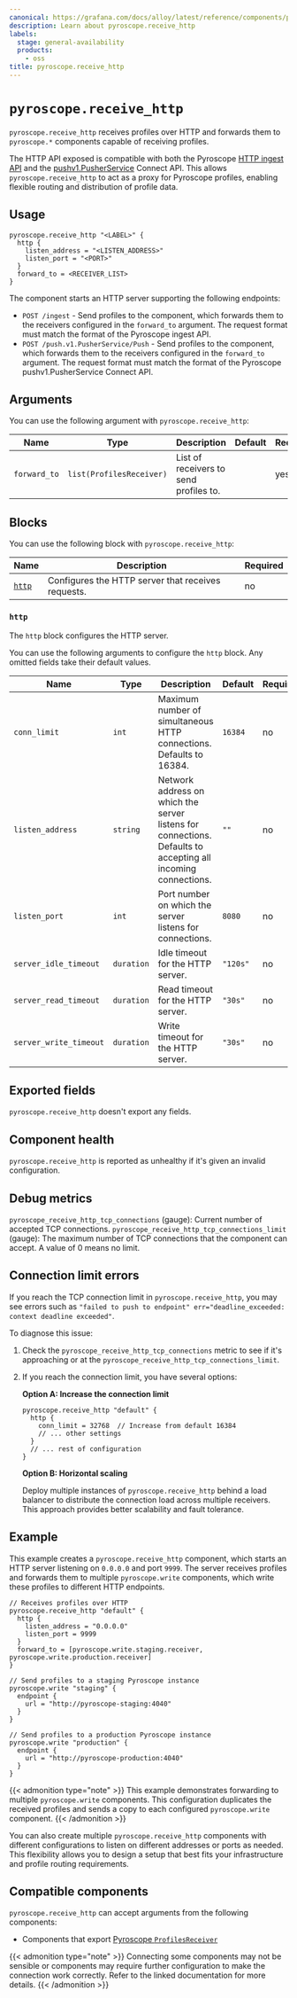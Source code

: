 ```yaml
---
canonical: https://grafana.com/docs/alloy/latest/reference/components/pyroscope/pyroscope.receive_http/
description: Learn about pyroscope.receive_http
labels:
  stage: general-availability
  products:
    - oss
title: pyroscope.receive_http
---
```


# `pyroscope.receive_http`

`pyroscope.receive_http` receives profiles over HTTP and forwards them to `pyroscope.*` components capable of receiving profiles.

The HTTP API exposed is compatible with both the Pyroscope [HTTP ingest API](https://grafana.com/docs/pyroscope/latest/reference-server-api/) and the [pushv1.PusherService](https://github.com/grafana/pyroscope/blob/main/api/push/v1/push.proto) Connect API.
This allows `pyroscope.receive_http` to act as a proxy for Pyroscope profiles, enabling flexible routing and distribution of profile data.

## Usage

```alloy
pyroscope.receive_http "<LABEL>" {
  http {
    listen_address = "<LISTEN_ADDRESS>"
    listen_port = "<PORT>"
  }
  forward_to = <RECEIVER_LIST>
}
```

The component starts an HTTP server supporting the following endpoints:

* `POST /ingest` - Send profiles to the component, which forwards them to the receivers configured in the `forward_to` argument.
  The request format must match the format of the Pyroscope ingest API.
* `POST /push.v1.PusherService/Push` - Send profiles to the component, which forwards them to the receivers configured in the `forward_to` argument.
  The request format must match the format of the Pyroscope pushv1.PusherService Connect API.

## Arguments

You can use the following argument with `pyroscope.receive_http`:

| Name         | Type                     | Description                            | Default | Required |
|--------------|--------------------------|----------------------------------------|---------|----------|
| `forward_to` | `list(ProfilesReceiver)` | List of receivers to send profiles to. |         | yes      |

## Blocks

You can use the following block with `pyroscope.receive_http`:

| Name           | Description                                        | Required |
|----------------|----------------------------------------------------|----------|
| [`http`][http] | Configures the HTTP server that receives requests. | no       |

[http]: #http

### `http`

The `http` block configures the HTTP server.

You can use the following arguments to configure the `http` block. Any omitted fields take their default values.

| Name                   | Type       | Description                                                                                                      | Default  | Required |
|------------------------|------------|------------------------------------------------------------------------------------------------------------------|----------|----------|
| `conn_limit`           | `int`      | Maximum number of simultaneous HTTP connections. Defaults to 16384.                                              | `16384`  | no       |
| `listen_address`       | `string`   | Network address on which the server listens for connections. Defaults to accepting all incoming connections. | `""`     | no       |
| `listen_port`          | `int`      | Port number on which the server listens for connections.                                                     | `8080`   | no       |
| `server_idle_timeout`  | `duration` | Idle timeout for the HTTP server.                                                                                | `"120s"` | no       |
| `server_read_timeout`  | `duration` | Read timeout for the HTTP server.                                                                                | `"30s"`  | no       |
| `server_write_timeout` | `duration` | Write timeout for the HTTP server.                                                                               | `"30s"`  | no       |

## Exported fields

`pyroscope.receive_http` doesn't export any fields.

## Component health

`pyroscope.receive_http` is reported as unhealthy if it's given an invalid configuration.

## Debug metrics

`pyroscope_receive_http_tcp_connections` (gauge): Current number of accepted TCP connections.
`pyroscope_receive_http_tcp_connections_limit` (gauge): The maximum number of TCP connections that the component can accept. A value of 0 means no limit.

## Connection limit errors

If you reach the TCP connection limit in `pyroscope.receive_http`, you may see errors such as `"failed to push to endpoint" err="deadline_exceeded: context deadline exceeded"`.

To diagnose this issue:

1. Check the `pyroscope_receive_http_tcp_connections` metric to see if it's approaching or at the `pyroscope_receive_http_tcp_connections_limit`.
1. If you reach the connection limit, you have several options:

   **Option A: Increase the connection limit**

   ```alloy
   pyroscope.receive_http "default" {
     http {
       conn_limit = 32768  // Increase from default 16384
       // ... other settings
     }
     // ... rest of configuration
   }
   ```

   **Option B: Horizontal scaling**

   Deploy multiple instances of `pyroscope.receive_http` behind a load balancer to distribute the connection load across multiple receivers. This approach provides better scalability and fault tolerance.

## Example

This example creates a `pyroscope.receive_http` component, which starts an HTTP server listening on `0.0.0.0` and port `9999`.
The server receives profiles and forwards them to multiple `pyroscope.write` components, which write these profiles to different HTTP endpoints.

```alloy
// Receives profiles over HTTP
pyroscope.receive_http "default" {
  http {
    listen_address = "0.0.0.0"
    listen_port = 9999
  }
  forward_to = [pyroscope.write.staging.receiver, pyroscope.write.production.receiver]
}

// Send profiles to a staging Pyroscope instance
pyroscope.write "staging" {
  endpoint {
    url = "http://pyroscope-staging:4040"
  }
}

// Send profiles to a production Pyroscope instance
pyroscope.write "production" {
  endpoint {
    url = "http://pyroscope-production:4040"
  }
}
```

{{< admonition type="note" >}}
This example demonstrates forwarding to multiple `pyroscope.write` components.
This configuration duplicates the received profiles and sends a copy to each configured `pyroscope.write` component.
{{< /admonition >}}

You can also create multiple `pyroscope.receive_http` components with different configurations to listen on different addresses or ports as needed.
This flexibility allows you to design a setup that best fits your infrastructure and profile routing requirements.

<!-- START GENERATED COMPATIBLE COMPONENTS -->

## Compatible components

`pyroscope.receive_http` can accept arguments from the following components:

- Components that export [Pyroscope `ProfilesReceiver`](../../../compatibility/#pyroscope-profilesreceiver-exporters)


{{< admonition type="note" >}}
Connecting some components may not be sensible or components may require further configuration to make the connection work correctly.
Refer to the linked documentation for more details.
{{< /admonition >}}

<!-- END GENERATED COMPATIBLE COMPONENTS -->
